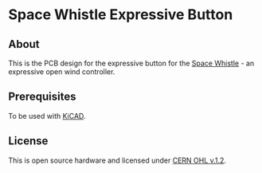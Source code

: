 # Space Whistle Expressive Button

## About
This is the PCB design for the expressive button for the [Space Whistle](http://hackaday.io/project/2011-Space-Whistle) - an expressive open wind controller.

## Prerequisites
To be used with [KiCAD](http://www.kicad-pcb.org).

## License
This is open source hardware and licensed under [CERN OHL v.1.2](http://ohwr.org/cernohl).
